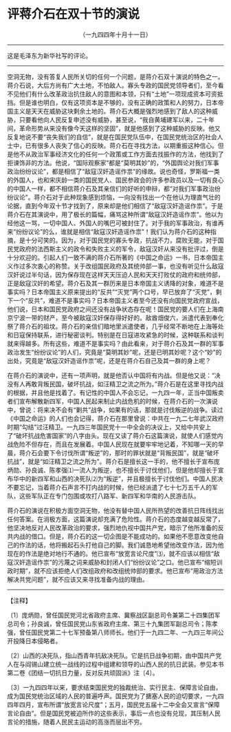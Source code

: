 # 评蒋介石在双十节的演说
<center class="auther">（一九四四年十月十一日）</center>&#13;


---

这是毛泽东为新华社写的评论。
---


空洞无物，没有答复人民所关切的任何一个问题，是蒋介石双十演说的特色之一。蒋介石说，大后方尚有广大土地，不怕敌人。寡头专政的国民党领导者们，至今看不见他们有什么改革政治抗住敌人的意图和本领，只有“<span class="yiwen">土地</b>”一项现成资本可资抵挡。但是谁也明白，仅有这项资本是不够的，没有正确的政策和人的努力，日本帝国主义是天天在威胁这块剩余土地的。蒋介石大概是强烈地感到了敌人的这种威胁，只要看他向人民反复申述没有威胁，甚至说，“<span class="yiwen">我自黄埔建军以来，二十年间，革命形势从来没有像今天这样的坚固</b>”，就是他感到了这种威胁的反映。他又反复地说不要“<span class="yiwen">丧失我们的自信</b>”，就是在国民党队伍中，在国民党统治区的社会人士中，已有很多人丧失了信心的反映。蒋介石在寻找方法，以期重振这种信心。但是他不从政治军事经济文化的任何一个政策或工作方面去找振作的方法，他找到了拒谏饰非的方法。他说，“<span class="yiwen">国际观察家</b>”都是“<span class="yiwen">莫明其妙</b>”的，“<span class="yiwen">外国舆论对我们军事政治纷纷议论</b>”，都是相信了“<span class="yiwen">敌寇汉奸造谣作祟</b>”的缘故。说也奇怪，罗斯福一类的外国人，也和宋庆龄一类的国民党人、国民参政会的许多参政员以及一切有良心的中国人一样，都不相信蒋介石及其亲信们的好听的申辩，都“<span class="yiwen">对我们军事政治纷纷议论</b>”。蒋介石对于此种现象感到烦恼，一向没有找出一个在他认为理直气壮的论据，直到今年双十节才找到了，原来却是他们相信了“<span class="yiwen">敌寇汉奸造谣作祟</b>”。于是蒋介石在其演说中，用了极长的篇幅，痛骂这种所谓“<span class="yiwen">敌寇汉奸造谣作祟</b>”。他以为经他这一骂，一切中国人、外国人的嘴巴可被封住了。对于我的军事政治，有谁再来“<span class="yiwen">纷纷议论</b>”的么，谁就是相信“<span class="yiwen">敌寇汉奸造谣作祟</b>”！我们认为蒋介石的这种指摘，是十分可笑的。因为，对于国民党的寡头专政，抗战不力，腐败无能，对于国民党政府的法西斯主义的政令和失败主义的军令，敌寇汉奸从来没有批评过，倒是十分欢迎的。引起人们一致不满的蒋介石所著的《中国之命运》一书，日本帝国主义作过多次衷心的称赞。关于改组国民政府及其统帅部一事，也没有听见什么敌寇汉奸说过半句话，因为保存现在这样天天压迫人民和天天打败仗的政府和统帅部，正是敌寇汉奸的希望。蒋介石及其一群历来是日本帝国主义诱降的对象，难道不是事实吗？日本帝国主义原来提出的“<span class="yiwen">反共</b>”“<span class="yiwen">灭党</b>”两个口号，早已放弃了“<span class="yiwen">灭党</b>”，剩下一个“<span class="yiwen">反共</b>”，难道不是事实吗？日本帝国主义者至今还没有向国民党政府宣战，他们说，日本和国民党政府之间还没有战争状态存在呢！国民党的要人们在上海南京宁波一带的财产，至今被敌寇汉奸保存得好好的。敌酋畑俊六，派遣代表到奉化祭了蒋介石的祖坟。蒋介石的亲信们暗地里派遣使者，几乎经常不断地在上海等处和日寇保持联系，进行秘密谈判。特别是在日寇进攻紧急的时候，这种联系和谈判就来得越多。所有这些，难道不是事实吗？由此看来，对于蒋介石及其一群的军事政治发生“<span class="yiwen">纷纷议论</b>”的人们，究竟是“<span class="yiwen">莫明其妙</b>”呢，还是已明其妙呢？这个“<span class="yiwen">妙</b>”的出处，究竟是“<span class="yiwen">敌寇汉奸造谣作祟</b>”呢，还是在蒋介石自己及其一群的身上呢？ 
 
在蒋介石的演说中，还有一项声明，就是他否认中国将有内战。但是他又说：“<span class="yiwen">决没有人再敢背叛民国，破坏抗战，如汪精卫之流之所为。</b>”蒋介石是在这里寻找内战的根据，并且他是找着了。有记性的中国人不会忘记，一九四一年，正当中国叛卖者们宣布解散新四军，中国人民起来制止内战危机的时候，在蒋介石的一次演说中，曾说：将来决不会有“<span class="yiwen">剿共</b>”战争，如果有的话，那就是讨伐叛逆的战争。读过《中国之命运》的人们也会记得，蒋介石在那里曾说：中共在一九二七年武汉政府时期“<span class="yiwen">勾结</b>”过汪精卫。一九四三年国民党十一中全会的决议上，又给中共安上了“<span class="yiwen">破坏抗战危害国家</b>”的八字由头。现在又读了蒋介石这篇演说，就使人们感觉内战危险不但存在，而且在发展着。中国人民现在就要牢牢地记着，不知哪一天的早晨，蒋介石会要下令讨伐所谓“<span class="yiwen">叛逆</b>”的，那时的罪状就是“<span class="yiwen">背叛民国</b>”，就是“<span class="yiwen">破坏抗战</b>”，就是“<span class="yiwen">如汪精卫之流之所为</b>”。蒋介石是擅长这一手的，他不擅长于宣布庞炳勋、孙良诚、陈孝强⑴一流人为叛逆，也不擅长于讨伐他们，但是他却擅长于宣布华中的新四军和山西的决死队⑵为“<span class="yiwen">叛逆</b>”，并且极擅长于讨伐他们。中国人民决不要忘记，当着蒋介石声言不打内战的时候，他已经派遣了七十七万五千人的军队，这些军队正在专门包围或攻打八路军、新四军和华南的人民游击队。 
 
蒋介石的演说在积极方面空洞无物，他没有替中国人民所热望的改善抗日阵线找出任何答案。在消极方面，这篇演说却充满了危险性。蒋介石的态度越变越反常了，他坚决地反对人民改革政治的要求，强烈地仇视中国共产党，暗示了他所准备的反共内战的借口。但是，蒋介石的这一切企图是不能成功的。如果他不愿意改变他自己的作法的话，他将搬起石头打他自己的脚。我们诚恳地希望他改变作法，因为他现在的作法是绝对地行不通的。他已宣布“<span class="yiwen">放宽言论尺度</b>”⑶，就不应该以相信“<span class="yiwen">敌寇汉奸造谣作祟</b>”的污蔑之词来威胁和封闭人们“<span class="yiwen">纷纷议论</b>”之口。他已宣布“<span class="yiwen">缩短训政时期</b>”，就不应该拒绝人们改组政府和改组统帅部的要求。他已宣布“<span class="yiwen">用政治方法解决共党问题</b>”，就不应该又来寻找准备内战的理由。
 

---


【注释】
 
〔1〕庞炳勋，曾任国民党河北省政府主席、冀察战区副总司令兼第二十四集团军总司令；孙良诚，曾任国民党山东省政府主席、第三十九集团军副总司令；陈孝强，曾任国民党第二十七军预备第八师师长。他们于一九四二年、一九四三年间公开投降日本侵略者。 
 
〔2〕山西的决死队，指山西青年抗敌决死队。它是抗日战争初期，由中国共产党人在与阎锡山建立统一战线的过程中组建和领导的山西人民的抗日武装。参见本书第二卷《团结一切抗日力量，反对反共顽固派》注〔4〕。 
 
〔3〕一九四四年以来，要求结束国民党的独裁统治、实行民主、保障言论自由，成为国民党统治区域的人民的普遍呼声。国民党为了搪塞人民的迫切要求，一九四四年四月，宣布所谓“<span class="yiwen">放宽言论尺度</b>”；五月，国民党五届十二中全会又宣言“<span class="yiwen">保障言论自由</b>”。但是国民党被迫所作的这些表示，事后一点也没有兑现，其压制人民言论的措施，随着人民民主运动的高涨而层出不穷。
 
